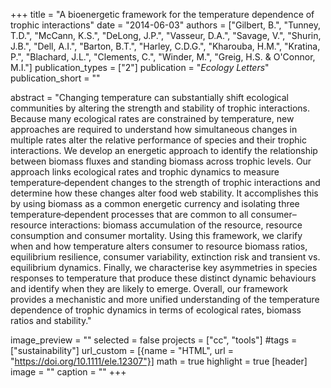 +++
title = "A bioenergetic framework for the temperature dependence of trophic interactions"
date = "2014-06-03"
authors = ["Gilbert, B.", "Tunney, T.D.", "McCann, K.S.", "DeLong, J.P.", "Vasseur, D.A.", "Savage, V.", "Shurin, J.B.", "Dell, A.I.", "Barton, B.T.", "Harley, C.D.G.", "Kharouba, H.M.", "Kratina, P.", "Blachard, J.L.", "Clements, C.", "Winder, M.", "Greig, H.S. & O'Connor, M.I."]
publication_types = ["2"]
publication = "_Ecology Letters_"
publication_short = ""

abstract = "Changing temperature can substantially shift ecological communities by altering the strength and stability of trophic interactions. Because many ecological rates are constrained by temperature, new approaches are required to understand how simultaneous changes in multiple rates alter the relative performance of species and their trophic interactions. We develop an energetic approach to identify the relationship between biomass fluxes and standing biomass across trophic levels. Our approach links ecological rates and trophic dynamics to measure temperature‐dependent changes to the strength of trophic interactions and determine how these changes alter food web stability. It accomplishes this by using biomass as a common energetic currency and isolating three temperature‐dependent processes that are common to all consumer–resource interactions: biomass accumulation of the resource, resource consumption and consumer mortality. Using this framework, we clarify when and how temperature alters consumer to resource biomass ratios, equilibrium resilience, consumer variability, extinction risk and transient vs. equilibrium dynamics. Finally, we characterise key asymmetries in species responses to temperature that produce these distinct dynamic behaviours and identify when they are likely to emerge. Overall, our framework provides a mechanistic and more unified understanding of the temperature dependence of trophic dynamics in terms of ecological rates, biomass ratios and stability."

image_preview = ""
selected = false
projects = ["cc", "tools"]
#tags = ["sustainability"]
url_custom = [{name = "HTML", url = "https://doi.org/10.1111/ele.12307"}]
math = true
highlight = true
[header]
image = ""
caption = ""
+++


